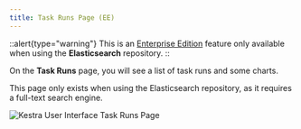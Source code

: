 ```yaml
---
title: Task Runs Page (EE)
---
```


::alert{type="warning"}
This is an [Enterprise Edition](https://kestra.io/enterprise) feature only available when using the **Elasticsearch** repository.
::

On the **Task Runs** page, you will see a list of task runs and some charts. 

This page only exists when using the Elasticsearch repository, as it requires a full-text search engine.

![Kestra User Interface Task Runs Page](/docs/user-interface-guide/24-EE-TaskRuns.png)